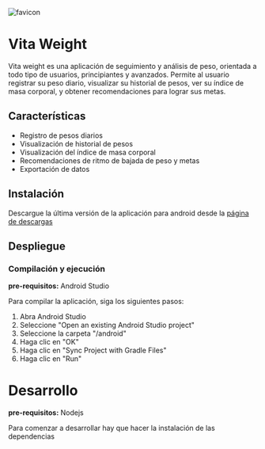 ![favicon](https://github.com/user-attachments/assets/caacc234-69fe-4ca0-9844-256bdce61f07) 

# Vita Weight

Vita weight es una aplicación de seguimiento y análisis de peso, orientada a todo tipo de usuarios, principiantes y avanzados.
Permite al usuario registrar su peso diario, visualizar su historial de pesos, ver su índice de masa corporal, y obtener recomendaciones para lograr sus metas.

## Características

- Registro de pesos diarios
- Visualización de historial de pesos
- Visualización del índice de masa corporal
- Recomendaciones de ritmo de bajada de peso y metas
- Exportación de datos

## Instalación

Descargue la última versión de la aplicación para android desde la [página de descargas](https://github.com/DevGiovanniLC/TFT-APP/releases/tag/0.3.0)

## Despliegue

### Compilación y ejecución

**pre-requisitos:** Android Studio

Para compilar la aplicación, siga los siguientes pasos:

1. Abra Android Studio
2. Seleccione "Open an existing Android Studio project"
3. Seleccione la carpeta "/android"
4. Haga clic en "OK"
5. Haga clic en "Sync Project with Gradle Files"
6. Haga clic en "Run"

# Desarrollo

**pre-requisitos:** Nodejs

Para comenzar a desarrollar hay que hacer la instalación de las dependencias
